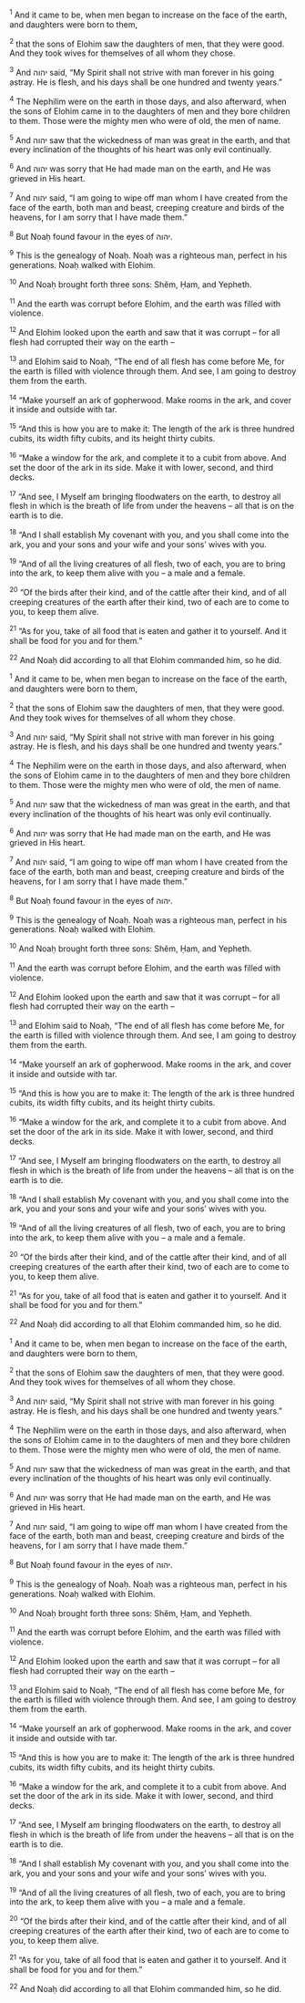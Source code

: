 <sup>1</sup> And it came to be, when men began to increase on the face of the earth, and daughters were born to them,

<sup>2</sup> that the sons of Elohim saw the daughters of men, that they were good. And they took wives for themselves of all whom they chose.

<sup>3</sup> And יהוה said, “My Spirit shall not strive with man forever in his going astray. He is flesh, and his days shall be one hundred and twenty years.”

<sup>4</sup> The Nephilim were on the earth in those days, and also afterward, when the sons of Elohim came in to the daughters of men and they bore children to them. Those were the mighty men who were of old, the men of name.

<sup>5</sup> And יהוה saw that the wickedness of man was great in the earth, and that every inclination of the thoughts of his heart was only evil continually.

<sup>6</sup> And יהוה was sorry that He had made man on the earth, and He was grieved in His heart.

<sup>7</sup> And יהוה said, “I am going to wipe off man whom I have created from the face of the earth, both man and beast, creeping creature and birds of the heavens, for I am sorry that I have made them.”

<sup>8</sup> But Noaḥ found favour in the eyes of יהוה.

<sup>9</sup> This is the genealogy of Noaḥ. Noaḥ was a righteous man, perfect in his generations. Noaḥ walked with Elohim.

<sup>10</sup> And Noaḥ brought forth three sons: Shĕm, Ḥam, and Yepheth.

<sup>11</sup> And the earth was corrupt before Elohim, and the earth was filled with violence.

<sup>12</sup> And Elohim looked upon the earth and saw that it was corrupt – for all flesh had corrupted their way on the earth –

<sup>13</sup> and Elohim said to Noaḥ, “The end of all flesh has come before Me, for the earth is filled with violence through them. And see, I am going to destroy them from the earth.

<sup>14</sup> “Make yourself an ark of gopherwood. Make rooms in the ark, and cover it inside and outside with tar.

<sup>15</sup> “And this is how you are to make it: The length of the ark is three hundred cubits, its width fifty cubits, and its height thirty cubits.

<sup>16</sup> “Make a window for the ark, and complete it to a cubit from above. And set the door of the ark in its side. Make it with lower, second, and third decks.

<sup>17</sup> “And see, I Myself am bringing floodwaters on the earth, to destroy all flesh in which is the breath of life from under the heavens – all that is on the earth is to die.

<sup>18</sup> “And I shall establish My covenant with you, and you shall come into the ark, you and your sons and your wife and your sons’ wives with you.

<sup>19</sup> “And of all the living creatures of all flesh, two of each, you are to bring into the ark, to keep them alive with you – a male and a female.

<sup>20</sup> “Of the birds after their kind, and of the cattle after their kind, and of all creeping creatures of the earth after their kind, two of each are to come to you, to keep them alive.

<sup>21</sup> “As for you, take of all food that is eaten and gather it to yourself. And it shall be food for you and for them.”

<sup>22</sup> And Noaḥ did according to all that Elohim commanded him, so he did.

<sup>1</sup> And it came to be, when men began to increase on the face of the earth, and daughters were born to them,

<sup>2</sup> that the sons of Elohim saw the daughters of men, that they were good. And they took wives for themselves of all whom they chose.

<sup>3</sup> And יהוה said, “My Spirit shall not strive with man forever in his going astray. He is flesh, and his days shall be one hundred and twenty years.”

<sup>4</sup> The Nephilim were on the earth in those days, and also afterward, when the sons of Elohim came in to the daughters of men and they bore children to them. Those were the mighty men who were of old, the men of name.

<sup>5</sup> And יהוה saw that the wickedness of man was great in the earth, and that every inclination of the thoughts of his heart was only evil continually.

<sup>6</sup> And יהוה was sorry that He had made man on the earth, and He was grieved in His heart.

<sup>7</sup> And יהוה said, “I am going to wipe off man whom I have created from the face of the earth, both man and beast, creeping creature and birds of the heavens, for I am sorry that I have made them.”

<sup>8</sup> But Noaḥ found favour in the eyes of יהוה.

<sup>9</sup> This is the genealogy of Noaḥ. Noaḥ was a righteous man, perfect in his generations. Noaḥ walked with Elohim.

<sup>10</sup> And Noaḥ brought forth three sons: Shĕm, Ḥam, and Yepheth.

<sup>11</sup> And the earth was corrupt before Elohim, and the earth was filled with violence.

<sup>12</sup> And Elohim looked upon the earth and saw that it was corrupt – for all flesh had corrupted their way on the earth –

<sup>13</sup> and Elohim said to Noaḥ, “The end of all flesh has come before Me, for the earth is filled with violence through them. And see, I am going to destroy them from the earth.

<sup>14</sup> “Make yourself an ark of gopherwood. Make rooms in the ark, and cover it inside and outside with tar.

<sup>15</sup> “And this is how you are to make it: The length of the ark is three hundred cubits, its width fifty cubits, and its height thirty cubits.

<sup>16</sup> “Make a window for the ark, and complete it to a cubit from above. And set the door of the ark in its side. Make it with lower, second, and third decks.

<sup>17</sup> “And see, I Myself am bringing floodwaters on the earth, to destroy all flesh in which is the breath of life from under the heavens – all that is on the earth is to die.

<sup>18</sup> “And I shall establish My covenant with you, and you shall come into the ark, you and your sons and your wife and your sons’ wives with you.

<sup>19</sup> “And of all the living creatures of all flesh, two of each, you are to bring into the ark, to keep them alive with you – a male and a female.

<sup>20</sup> “Of the birds after their kind, and of the cattle after their kind, and of all creeping creatures of the earth after their kind, two of each are to come to you, to keep them alive.

<sup>21</sup> “As for you, take of all food that is eaten and gather it to yourself. And it shall be food for you and for them.”

<sup>22</sup> And Noaḥ did according to all that Elohim commanded him, so he did.

<sup>1</sup> And it came to be, when men began to increase on the face of the earth, and daughters were born to them,

<sup>2</sup> that the sons of Elohim saw the daughters of men, that they were good. And they took wives for themselves of all whom they chose.

<sup>3</sup> And יהוה said, “My Spirit shall not strive with man forever in his going astray. He is flesh, and his days shall be one hundred and twenty years.”

<sup>4</sup> The Nephilim were on the earth in those days, and also afterward, when the sons of Elohim came in to the daughters of men and they bore children to them. Those were the mighty men who were of old, the men of name.

<sup>5</sup> And יהוה saw that the wickedness of man was great in the earth, and that every inclination of the thoughts of his heart was only evil continually.

<sup>6</sup> And יהוה was sorry that He had made man on the earth, and He was grieved in His heart.

<sup>7</sup> And יהוה said, “I am going to wipe off man whom I have created from the face of the earth, both man and beast, creeping creature and birds of the heavens, for I am sorry that I have made them.”

<sup>8</sup> But Noaḥ found favour in the eyes of יהוה.

<sup>9</sup> This is the genealogy of Noaḥ. Noaḥ was a righteous man, perfect in his generations. Noaḥ walked with Elohim.

<sup>10</sup> And Noaḥ brought forth three sons: Shĕm, Ḥam, and Yepheth.

<sup>11</sup> And the earth was corrupt before Elohim, and the earth was filled with violence.

<sup>12</sup> And Elohim looked upon the earth and saw that it was corrupt – for all flesh had corrupted their way on the earth –

<sup>13</sup> and Elohim said to Noaḥ, “The end of all flesh has come before Me, for the earth is filled with violence through them. And see, I am going to destroy them from the earth.

<sup>14</sup> “Make yourself an ark of gopherwood. Make rooms in the ark, and cover it inside and outside with tar.

<sup>15</sup> “And this is how you are to make it: The length of the ark is three hundred cubits, its width fifty cubits, and its height thirty cubits.

<sup>16</sup> “Make a window for the ark, and complete it to a cubit from above. And set the door of the ark in its side. Make it with lower, second, and third decks.

<sup>17</sup> “And see, I Myself am bringing floodwaters on the earth, to destroy all flesh in which is the breath of life from under the heavens – all that is on the earth is to die.

<sup>18</sup> “And I shall establish My covenant with you, and you shall come into the ark, you and your sons and your wife and your sons’ wives with you.

<sup>19</sup> “And of all the living creatures of all flesh, two of each, you are to bring into the ark, to keep them alive with you – a male and a female.

<sup>20</sup> “Of the birds after their kind, and of the cattle after their kind, and of all creeping creatures of the earth after their kind, two of each are to come to you, to keep them alive.

<sup>21</sup> “As for you, take of all food that is eaten and gather it to yourself. And it shall be food for you and for them.”

<sup>22</sup> And Noaḥ did according to all that Elohim commanded him, so he did.

